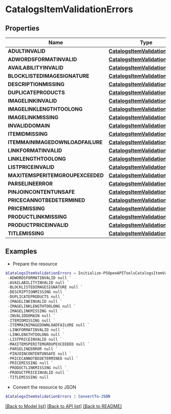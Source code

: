 # CatalogsItemValidationErrors
## Properties

Name | Type | Description | Notes
------------ | ------------- | ------------- | -------------
**ADULTINVALID** | [**CatalogsItemValidationDetails**](CatalogsItemValidationDetails.md) |  | [optional] 
**ADWORDSFORMATINVALID** | [**CatalogsItemValidationDetails**](CatalogsItemValidationDetails.md) |  | [optional] 
**AVAILABILITYINVALID** | [**CatalogsItemValidationDetails**](CatalogsItemValidationDetails.md) |  | [optional] 
**BLOCKLISTEDIMAGESIGNATURE** | [**CatalogsItemValidationDetails**](CatalogsItemValidationDetails.md) |  | [optional] 
**DESCRIPTIONMISSING** | [**CatalogsItemValidationDetails**](CatalogsItemValidationDetails.md) |  | [optional] 
**DUPLICATEPRODUCTS** | [**CatalogsItemValidationDetails**](CatalogsItemValidationDetails.md) |  | [optional] 
**IMAGELINKINVALID** | [**CatalogsItemValidationDetails**](CatalogsItemValidationDetails.md) |  | [optional] 
**IMAGELINKLENGTHTOOLONG** | [**CatalogsItemValidationDetails**](CatalogsItemValidationDetails.md) |  | [optional] 
**IMAGELINKMISSING** | [**CatalogsItemValidationDetails**](CatalogsItemValidationDetails.md) |  | [optional] 
**INVALIDDOMAIN** | [**CatalogsItemValidationDetails**](CatalogsItemValidationDetails.md) |  | [optional] 
**ITEMIDMISSING** | [**CatalogsItemValidationDetails**](CatalogsItemValidationDetails.md) |  | [optional] 
**ITEMMAINIMAGEDOWNLOADFAILURE** | [**CatalogsItemValidationDetails**](CatalogsItemValidationDetails.md) |  | [optional] 
**LINKFORMATINVALID** | [**CatalogsItemValidationDetails**](CatalogsItemValidationDetails.md) |  | [optional] 
**LINKLENGTHTOOLONG** | [**CatalogsItemValidationDetails**](CatalogsItemValidationDetails.md) |  | [optional] 
**LISTPRICEINVALID** | [**CatalogsItemValidationDetails**](CatalogsItemValidationDetails.md) |  | [optional] 
**MAXITEMSPERITEMGROUPEXCEEDED** | [**CatalogsItemValidationDetails**](CatalogsItemValidationDetails.md) |  | [optional] 
**PARSELINEERROR** | [**CatalogsItemValidationDetails**](CatalogsItemValidationDetails.md) |  | [optional] 
**PINJOINCONTENTUNSAFE** | [**CatalogsItemValidationDetails**](CatalogsItemValidationDetails.md) |  | [optional] 
**PRICECANNOTBEDETERMINED** | [**CatalogsItemValidationDetails**](CatalogsItemValidationDetails.md) |  | [optional] 
**PRICEMISSING** | [**CatalogsItemValidationDetails**](CatalogsItemValidationDetails.md) |  | [optional] 
**PRODUCTLINKMISSING** | [**CatalogsItemValidationDetails**](CatalogsItemValidationDetails.md) |  | [optional] 
**PRODUCTPRICEINVALID** | [**CatalogsItemValidationDetails**](CatalogsItemValidationDetails.md) |  | [optional] 
**TITLEMISSING** | [**CatalogsItemValidationDetails**](CatalogsItemValidationDetails.md) |  | [optional] 

## Examples

- Prepare the resource
```powershell
$CatalogsItemValidationErrors = Initialize-PSOpenAPIToolsCatalogsItemValidationErrors  -ADULTINVALID null `
 -ADWORDSFORMATINVALID null `
 -AVAILABILITYINVALID null `
 -BLOCKLISTEDIMAGESIGNATURE null `
 -DESCRIPTIONMISSING null `
 -DUPLICATEPRODUCTS null `
 -IMAGELINKINVALID null `
 -IMAGELINKLENGTHTOOLONG null `
 -IMAGELINKMISSING null `
 -INVALIDDOMAIN null `
 -ITEMIDMISSING null `
 -ITEMMAINIMAGEDOWNLOADFAILURE null `
 -LINKFORMATINVALID null `
 -LINKLENGTHTOOLONG null `
 -LISTPRICEINVALID null `
 -MAXITEMSPERITEMGROUPEXCEEDED null `
 -PARSELINEERROR null `
 -PINJOINCONTENTUNSAFE null `
 -PRICECANNOTBEDETERMINED null `
 -PRICEMISSING null `
 -PRODUCTLINKMISSING null `
 -PRODUCTPRICEINVALID null `
 -TITLEMISSING null
```

- Convert the resource to JSON
```powershell
$CatalogsItemValidationErrors | ConvertTo-JSON
```

[[Back to Model list]](../README.md#documentation-for-models) [[Back to API list]](../README.md#documentation-for-api-endpoints) [[Back to README]](../README.md)

